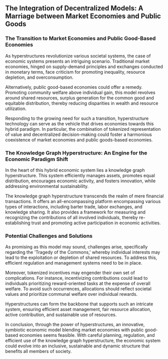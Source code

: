 ## The Integration of Decentralized Models: A Marriage between Market Economies and Public Goods

### The Transition to Market Economies and Public Good-Based Economies

As hyperstructures revolutionize various societal systems, the case of economic systems presents an intriguing scenario. Traditional market economies, hinged on supply-demand principles and exchanges conducted in monetary terms, face criticism for promoting inequality, resource depletion, and overconsumption.

Alternatively, public good-based economies could offer a remedy. Promoting community welfare above individual gain, this model revolves around shared resources, surplus generation for the common good and equitable distribution, thereby reducing disparities in wealth and resource utilization. 

Responding to the growing need for such a transition, hyperstructure technology can serve as the vehicle that drives economies towards this hybrid paradigm. In particular, the combination of tokenized representation of value and decentralized decision-making could foster a harmonious coexistence of market economies and public goods-based economies.

### The Knowledge Graph Hyperstructure: An Engine for the Economic Paradigm Shift

In the heart of this hybrid economic system lies a knowledge graph hyperstructure. This system efficiently manages assets, promotes equal distribution, encourages economic activity, and fosters innovation, while addressing environmental sustainability.

The knowledge graph hyperstructure transcends the realm of mere financial transactions. It offers an all-encompassing platform encompassing various types of interactions, including barter trade, labor exchanges, and knowledge sharing. It also provides a framework for measuring and recognizing the contributions of all involved individuals, thereby re-establishing trust and promoting active participation in economic activities.

### Potential Challenges and Solutions

As promising as this model may sound, challenges arise, specifically regarding the 'Tragedy of the Commons,' whereby individual interests may lead to the exploitation or depletion of shared resources. To address this, efficient regulation and management systems need to be in place.

Moreover, tokenized incentives may engender their own set of complications. For instance, incentivizing contributions could lead to individuals prioritizing reward-oriented tasks at the expense of overall welfare. To avoid such occurrences, allocations should reflect societal values and prioritize communal welfare over individual rewards.

Hyperstructures can form the backbone that supports such an intricate system, ensuring efficient asset management, fair resource allocation, active contribution, and sustainable use of resources.

In conclusion, through the power of hyperstructures, an innovative, symbiotic economic model blending market economies with public good-based economies seems feasible. With careful planning, regulation, and efficient use of the knowledge graph hyperstructure, the economic system could evolve into an inclusive, sustainable and dynamic structure that benefits all members of society.